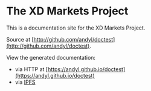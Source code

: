 # The XD Markets Project

This is a documentation site for the XD Markets Project.

Source at [http://github.com/andyl/doctest](http://github.com/andyl/doctest).

View the generated documentation:

- via HTTP at [https://andyl.github.io/doctest](https://andyl.github.io/doctest)
- via [IPFS](ipfs)

